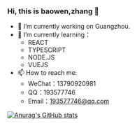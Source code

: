 ### Hi, this is baowen,zhang 👋

- 🔭 I’m currently working on Guangzhou.
- 🌱 I’m currently learning：
  - REACT
  - TYPESCRIPT
  - NODE.JS
  - VUEJS
- 📫 How to reach me:
  - WeChat：13790920981
  - QQ：193577746
  - Email：193577746@qq.com

[![Anurag's GitHub stats](https://github-readme-stats.vercel.app/api?username=zbw-zbw&show_icons=true&count_private=true&include_all_commits=true)](https://github.com/anuraghazra/github-readme-stats)

